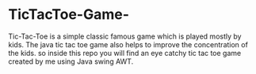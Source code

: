 # TicTacToe-Game-
Tic-Tac-Toe is a simple classic famous game which is played mostly by kids. The java tic tac toe game also helps to improve the concentration of the kids. so inside this repo you will find an eye catchy tic tac toe game created by me using Java swing AWT.
